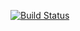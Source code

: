 [![Build Status](https://travis-ci.org/Avsyankaa/lab05.svg?branch=master)](https://travis-ci.org/Avsyankaa/lab05)
